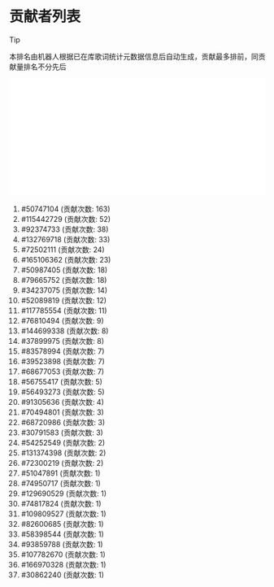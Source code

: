 # 贡献者列表

> [!TIP]
> 本排名由机器人根据已在库歌词统计元数据信息后自动生成，贡献最多排前，同贡献量排名不分先后

![贡献者头像画廊](./CONTRIBUTORS.svg)

1. #50747104 (贡献次数: 163)
2. #115442729 (贡献次数: 52)
3. #92374733 (贡献次数: 38)
4. #132769718 (贡献次数: 33)
5. #72502111 (贡献次数: 24)
6. #165106362 (贡献次数: 23)
7. #50987405 (贡献次数: 18)
8. #79665752 (贡献次数: 18)
9. #34237075 (贡献次数: 14)
10. #52089819 (贡献次数: 12)
11. #117785554 (贡献次数: 11)
12. #76810494 (贡献次数: 9)
13. #144699338 (贡献次数: 8)
14. #37899975 (贡献次数: 8)
15. #83578994 (贡献次数: 7)
16. #39523898 (贡献次数: 7)
17. #68677053 (贡献次数: 7)
18. #56755417 (贡献次数: 5)
19. #56493273 (贡献次数: 5)
20. #91305636 (贡献次数: 4)
21. #70494801 (贡献次数: 3)
22. #68720986 (贡献次数: 3)
23. #30791583 (贡献次数: 3)
24. #54252549 (贡献次数: 2)
25. #131374398 (贡献次数: 2)
26. #72300219 (贡献次数: 2)
27. #51047891 (贡献次数: 1)
28. #74950717 (贡献次数: 1)
29. #129690529 (贡献次数: 1)
30. #74817824 (贡献次数: 1)
31. #109809527 (贡献次数: 1)
32. #82600685 (贡献次数: 1)
33. #58398544 (贡献次数: 1)
34. #93859788 (贡献次数: 1)
35. #107782670 (贡献次数: 1)
36. #166970328 (贡献次数: 1)
37. #30862240 (贡献次数: 1)
